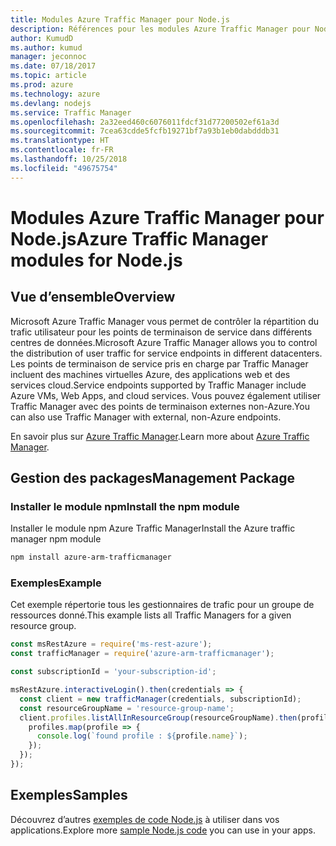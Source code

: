 ```yaml
---
title: Modules Azure Traffic Manager pour Node.js
description: Références pour les modules Azure Traffic Manager pour Node.js
author: KumudD
ms.author: kumud
manager: jeconnoc
ms.date: 07/18/2017
ms.topic: article
ms.prod: azure
ms.technology: azure
ms.devlang: nodejs
ms.service: Traffic Manager
ms.openlocfilehash: 2a32eed460c6076011fdcf31d77200502ef61a3d
ms.sourcegitcommit: 7cea63cdde5fcfb19271bf7a93b1eb0dabdddb31
ms.translationtype: HT
ms.contentlocale: fr-FR
ms.lasthandoff: 10/25/2018
ms.locfileid: "49675754"
---
```

# <a name="azure-traffic-manager-modules-for-nodejs"></a><span data-ttu-id="f473e-103">Modules Azure Traffic Manager pour Node.js</span><span class="sxs-lookup"><span data-stu-id="f473e-103">Azure Traffic Manager modules for Node.js</span></span>

## <a name="overview"></a><span data-ttu-id="f473e-104">Vue d’ensemble</span><span class="sxs-lookup"><span data-stu-id="f473e-104">Overview</span></span>

<span data-ttu-id="f473e-105">Microsoft Azure Traffic Manager vous permet de contrôler la répartition du trafic utilisateur pour les points de terminaison de service dans différents centres de données.</span><span class="sxs-lookup"><span data-stu-id="f473e-105">Microsoft Azure Traffic Manager allows you to control the distribution of user traffic for service endpoints in different datacenters.</span></span> <span data-ttu-id="f473e-106">Les points de terminaison de service pris en charge par Traffic Manager incluent des machines virtuelles Azure, des applications web et des services cloud.</span><span class="sxs-lookup"><span data-stu-id="f473e-106">Service endpoints supported by Traffic Manager include Azure VMs, Web Apps, and cloud services.</span></span> <span data-ttu-id="f473e-107">Vous pouvez également utiliser Traffic Manager avec des points de terminaison externes non-Azure.</span><span class="sxs-lookup"><span data-stu-id="f473e-107">You can also use Traffic Manager with external, non-Azure endpoints.</span></span>

<span data-ttu-id="f473e-108">En savoir plus sur [Azure Traffic Manager](https://docs.microsoft.com/azure/traffic-manager/traffic-manager-overview).</span><span class="sxs-lookup"><span data-stu-id="f473e-108">Learn more about [Azure Traffic Manager](https://docs.microsoft.com/azure/traffic-manager/traffic-manager-overview).</span></span>

## <a name="management-package"></a><span data-ttu-id="f473e-109">Gestion des packages</span><span class="sxs-lookup"><span data-stu-id="f473e-109">Management Package</span></span>

### <a name="install-the-npm-module"></a><span data-ttu-id="f473e-110">Installer le module npm</span><span class="sxs-lookup"><span data-stu-id="f473e-110">Install the npm module</span></span>

<span data-ttu-id="f473e-111">Installer le module npm Azure Traffic Manager</span><span class="sxs-lookup"><span data-stu-id="f473e-111">Install the Azure traffic manager npm module</span></span>

```bash
npm install azure-arm-trafficmanager
```

### <a name="example"></a><span data-ttu-id="f473e-112">Exemples</span><span class="sxs-lookup"><span data-stu-id="f473e-112">Example</span></span>

<span data-ttu-id="f473e-113">Cet exemple répertorie tous les gestionnaires de trafic pour un groupe de ressources donné.</span><span class="sxs-lookup"><span data-stu-id="f473e-113">This example lists all Traffic Managers for a given resource group.</span></span>

```javascript
const msRestAzure = require('ms-rest-azure');
const trafficManager = require('azure-arm-trafficmanager');

const subscriptionId = 'your-subscription-id';

msRestAzure.interactiveLogin().then(credentials => {
  const client = new trafficManager(credentials, subscriptionId);
  const resourceGroupName = 'resource-group-name';
  client.profiles.listAllInResourceGroup(resourceGroupName).then(profiles => {
    profiles.map(profile => {
      console.log(`found profile : ${profile.name}`);
    });
  });
});
```

## <a name="samples"></a><span data-ttu-id="f473e-114">Exemples</span><span class="sxs-lookup"><span data-stu-id="f473e-114">Samples</span></span>

<span data-ttu-id="f473e-115">Découvrez d’autres [exemples de code Node.js](https://azure.microsoft.com/resources/samples/?platform=nodejs) à utiliser dans vos applications.</span><span class="sxs-lookup"><span data-stu-id="f473e-115">Explore more [sample Node.js code](https://azure.microsoft.com/resources/samples/?platform=nodejs) you can use in your apps.</span></span>
